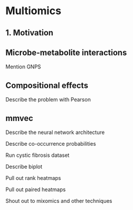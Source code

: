 # Multiomics

## 1. Motivation



## Microbe-metabolite interactions

Mention GNPS

## Compositional effects

Describe the problem with Pearson

## mmvec

Describe the neural network architecture

Describe co-occurrence probabilities

Run cystic fibrosis dataset

Describe biplot

Pull out rank heatmaps

Pull out paired heatmaps

Shout out to mixomics and other techniques
